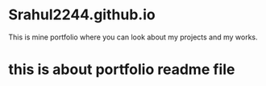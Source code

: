 # Srahul2244.github.io
This is mine portfolio where you can look about my projects and my works.
<h1>this is about portfolio readme file<h1>
